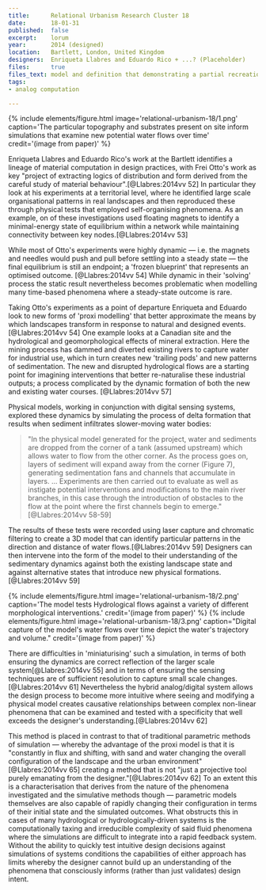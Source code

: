 ```yaml
---
title:      Relational Urbanism Research Cluster 18
date:       18-01-31
published:  false
excerpt:    lorum
year:       2014 (designed)
location:   Bartlett, London, United Kingdom
designers:  Enriqueta Llabres and Eduardo Rico + ...? (Placeholder)
files:      true
files_text: model and definition that demonstrating a partial recreation of this project
tags:
- analog computation

---
```


{% include elements/figure.html image='relational-urbanism-18/1.png' caption='The particular topography and substrates present on site inform simulations that examine new potential water flows over time' credit='(image from paper)' %}

Enriqueta Llabres and Eduardo Rico's work at the Bartlett identifies a lineage of material computation in design practices, with Frei Otto's work as key "project of extracting logics of distribution and form derived from the careful study of material behaviour".[@Llabres:2014vv 52] In particular they look at his experiments at a territorial level, where he identified large scale organisational patterns in real landscapes and then reproduced these through physical tests that employed self-organising phenomena. As an example, on of these investigations used floating magnets to identify a minimal-energy state of equilibrium within a network while maintaining connectivity between key nodes.[@Llabres:2014vv 53]

While most of Otto's experiments were highly dynamic — i.e. the magnets and needles would push and pull before settling into a steady state — the final equilibrium is still an  endpoint; a 'frozen blueprint' that represents an optimised outcome. [@Llabres:2014vv 54] While dynamic in their 'solving' process the static result nevertheless becomes problematic when modelling many time-based phenomena where a steady-state outcome is rare.

Taking Otto's experiments as a point of departure Enriqueta and Eduardo look to new forms of 'proxi modelling' that better approximate the means by which landscapes  transform in response to natural and designed events.[@Llabres:2014vv 54] One example looks at a Canadian site and the hydrological and geomorphological effects of mineral extraction. Here the mining process has dammed and diverted existing rivers to  capture water for industrial use, which in turn creates new 'trailing pods' and new patterns of sedimentation. The new and disrupted hydrological flows are a starting point for imagining interventions that better re-naturalise these industrial outputs; a process complicated by the dynamic formation of both the new and existing water courses. [@Llabres:2014vv 57]

Physical models, working in conjunction with digital sensing systems, explored these dynamics by simulating the process of delta formation that results when sediment infiltrates slower-moving water bodies:

> "In the physical model generated for the project, water and sediments are dropped from the corner of a tank (assumed upstream) which allows water to flow from the other corner. As the process goes on, layers of sediment will expand away from the corner (Figure 7), generating sedimentation fans and channels that accumulate in layers. ... Experiments are then carried out to evaluate as well as instigate potential interventions and modifications to the main river branches, in this case through the introduction of obstacles to the flow at the point where the first channels begin to emerge." [@Llabres:2014vv 58-59]

The results of these tests were recorded using laser capture and chromatic filtering to create a 3D model that can identify particular patterns in the direction and distance of water flows.[@Llabres:2014vv 59] Designers can then intervene into the form of the model to their understanding of the sedimentary dynamics against both the existing landscape state and against alternative states that introduce new physical formations.[@Llabres:2014vv 59]

{% include elements/figure.html image='relational-urbanism-18/2.png' caption='The model tests Hydrological flows against a variety of different morphological interventions.' credit='(image from paper)' %}
{% include elements/figure.html image='relational-urbanism-18/3.png' caption="Digital capture of the model's water flows over time depict the water's trajectory and volume." credit='(image from paper)' %}

There are difficulties in 'miniaturising' such a simulation, in terms of both ensuring the dynamics are correct reflection of the larger scale system[@Llabres:2014vv 55] and in terms of ensuring the sensing techniques are of sufficient resolution to capture small scale changes.[@Llabres:2014vv 61] Nevertheless the hybrid analog/digital system allows the design process to become more intuitive where seeing and modifying a physical model creates causative relationships between complex non-linear phenomena that can be examined and tested with a specificity that well exceeds the designer's understanding.[@Llabres:2014vv 62]

This method is placed in contrast to that of traditional parametric methods of simulation — whereby the advantage of the proxi model is that it is "constantly in flux and shifting, with sand and water changing the overall configuration of the landscape and the urban environment"[@Llabres:2014vv 65] creating a method that is not "just a projective tool purely emanating from the designer."[@Llabres:2014vv 62] To an extent this is a characterisation that derives from the nature of the phenomena investigated and the simulative methods though — parametric models themselves are also capable of rapidly changing their configuration in terms of their initial state and the simulated outcomes. What obstructs this in cases of many hydrological or hydrologically-driven systems is the computationally taxing and irreducible complexity of said fluid phenomena where the simulations are difficult to integrate into a rapid feedback system. Without the ability to quickly test intuitive design decisions against simulations of systems conditions the capabilities of either approach has limits whereby the designer cannot build up an understanding of the phenomena that consciously informs (rather than just validates) design intent.